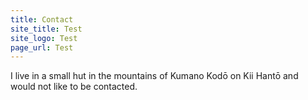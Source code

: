 ```yaml
---
title: Contact 
site_title: Test
site_logo: Test
page_url: Test
---
```


I live in a small hut in the mountains of Kumano Kodō on Kii Hantō and would not
like to be contacted.
